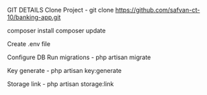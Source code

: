 

GIT DETAILS 
Clone Project - git clone https://github.com/safvan-ct-10/banking-app.git

composer install 
composer update 

Create .env file 

Configure DB 
Run migrations - php artisan migrate

Key generate - php artisan key:generate

Storage link -  php artisan storage:link
